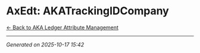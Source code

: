 # AxEdt: AKATrackingIDCompany

[← Back to AKA Ledger Attribute Management](../README.md)

---

*Generated on 2025-10-17 15:42*
